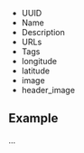 * UUID
* Name
* Description
* URLs
* Tags
* longitude
* latitude
* image
* header_image

## Example

...

